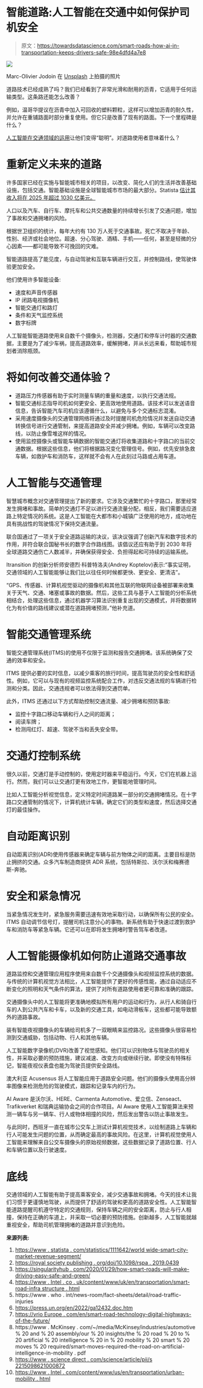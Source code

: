 # 智能道路:人工智能在交通中如何保护司机安全

> 原文：<https://towardsdatascience.com/smart-roads-how-ai-in-transportation-keeps-drivers-safe-98e4dfd4a7e8>

![](img/4ebb381bed09ba1fec41a7618d285d9a.png)

Marc-Olivier Jodoin 在 [Unsplash](https://unsplash.com/s/photos/smart-roads?utm_source=unsplash&utm_medium=referral&utm_content=creditCopyText) 上拍摄的照片

道路技术已经成熟了吗？我们已经看到了非常光滑和耐用的沥青，它适用于任何运输类型。这条路还能怎么改善？

例如，温哥华提议在沥青中加入可回收的塑料颗粒，这样可以增加沥青的耐久性，并允许在重铺路面时部分重复使用。但它只是改善了现有的路面。下一个里程碑是什么？

[人工智能在交通领域的运用](https://www.itransition.com/ai/transportation)让他们变得“聪明”。对道路使用者意味着什么？

# 重新定义未来的道路

许多国家已经在实施与智能城市相关的项目，以改变、简化人们的生活并改善基础设施，包括交通。智能基础设施是全球智能城市市场的最大部分。Statista [估计其收入将在 2025 年超过 1030 亿美元。](https://www.statista.com/statistics/1111642/worldwide-smart-city-market-revenue-segment/)

人口以及汽车、自行车、摩托车和公共交通数量的持续增长引发了交通问题，增加了事故和交通拥堵的风险。

根据世卫组织的统计，每年大约有 130 万人死于交通事故。死亡不取决于年龄、性别、经济或社会地位。超速、分心驾驶、酒精、手机——任何，甚至是轻微的分心因素——都可能导致不可挽回的灾难。

智能道路提高了能见度，与自动驾驶和互联车辆进行交互，并控制路线，使驾驶体验更加安全。

他们使用许多智能设备:

*   速度和声音传感器
*   IP 闭路电视摄像机
*   智能交通灯和路灯
*   条件和天气监控系统
*   数字标牌

人工智能智能道路使用来自数千个摄像头，检测器，交通灯和停车计时器的交通数据，主要是为了减少车祸，提高道路效率，缓解拥堵，并从长远来看，帮助城市规划者消除瓶颈。

# 将如何改善交通体验？

*   道路压力传感器有助于实时测量车辆的重量和速度，以执行交通法规。
*   智能交通标志指导司机如何更安全、更高效地使用道路。该技术可以发送语音信息，告诉智能汽车司机应该遵循什么，以避免与多个交通标志混淆。
*   采用速度摄像头的交通管理网络将通过及时提醒司机危险情况并发送自动交通转换信号进行交通管制，来提高道路安全并减少拥堵。例如，车辆可以改变路线，以防止像雪堆这样的情况。
*   使用监控摄像头或智能车辆数据的智能交通灯将收集道路和十字路口的当前交通数据。根据这些信息，他们将根据路况变化管理信号。例如，优先安排急救车辆，如救护车和消防车，这样就不会有人在此刻过马路或占用车道。

# 人工智能与交通管理

智慧城市概念对交通管理提出了新的要求。它涉及交通繁忙的十字路口，那里经常发生拥堵和事故。简单的交通灯不足以进行交通流量分配，相反，我们需要适应道路上特定情况的系统。这是人工智能在大都市和小城镇广泛使用的地方，成功地在具有挑战性的驾驶情况下保持交通流量。

联合国通过了一项关于安全道路运输的决议，该决议强调了创新汽车和数字技术的作用，并符合联合国秘书长的数字合作路线图。该倡议还应有助于到 2030 年将全球道路交通伤亡人数减半，并确保获得安全、负担得起和可持续的运输系统。

Itransition 的创新分析师安德烈·科普特洛夫(Andrey Koptelov)表示:“事实证明，交通领域的人工智能能够让我们比以往任何时候都更快、更安全、更清洁”。

“GPS、传感器、计算机视觉驱动的摄像机和其他互联的物联网设备被部署来收集关于天气、交通、堵塞或事故的数据。然后，这些工具与基于人工智能的分析系统相结合，处理这些信息，通过机器学习算法识别重复出现的交通模式，并将数据转化为有价值的路线建议或潜在道路拥堵预测，”他补充道。

# 智能交通管理系统

智能交通管理系统(ITMS)的使用不仅限于监测和报告交通拥堵。该系统确保了交通的效率和安全。

ITMS 提供必要的实时信息，以减少乘客的旅行时间，提高驾驶员的安全性和舒适性。例如，它可以与现有的视频监控系统配合工作，对违反交通法规的车辆进行检测和分类。因此，交通违规者可以依法得到交通罚单。

此外，ITMS 还通过以下方式帮助控制交通流量、减少拥堵和预防事故:

*   监控十字路口移动车辆和行人之间的距离；
*   阅读车牌；
*   检测闯红灯、超速、驾驶不当和丢失安全带。

# 交通灯控制系统

很久以前，交通灯是手动控制的，使用定时器来平稳运行。今天，它们在机器上运行。然而，我们可以让交通灯更有效地工作，更智能地管理时间。

比如人工智能分析视觉信息，定义特定时间道路某一部分的交通拥堵情况。在十字路口交通管制的情况下，计算机统计车辆，确定它们的类型和速度，然后选择交通灯的最佳操作。

# 自动距离识别

自动距离识别(ADR)使用传感器来确定车辆与前方物体之间的距离。主要目标是防止拥挤的交通。众多汽车制造商提供 ADR 系统，包括特斯拉、沃尔沃和梅赛德斯-奔驰。

# 安全和紧急情况

当紧急情况发生时，紧急服务需要迅速有效地采取行动，以确保所有公民的安全。ITMS 自动调节信号灯，提醒司机注意分心的事物。新系统有助于快速过渡到救护车和消防车等紧急车辆。它还可以在即将发生拥堵时警告驾车者改道。

# 人工智能摄像机如何防止道路交通事故

道路监控和交通管理应用程序使用来自数千个交通摄像头和视频监控系统的数据。与传统的计算机视觉方法相比，人工智能提供了更好的传感性能，通过自动适应不断变化的照明和天气条件的算法，提供了对所有道路使用者更可靠和准确的跟踪。

交通摄像头中的人工智能将更准确地模拟所有用户的运动和行为，从行人和骑自行车的人到公共汽车和卡车，以及新的交通工具，如电动滑板车，这些都可能导致额外的道路事故。

装有智能夜视摄像头的车辆给司机多了一双眼睛来监控路况。这些摄像头很容易检测到交通威胁，包括动物、行人和其他车辆。

人工智能数字录像机(DVR)改善了视觉感知。他们可以识别物体与驾驶员的相关性，并采取必要的预防措施，建议减速、改变方向或继续行驶。即使没有特殊标记，智能夜视仪表盘也能为驾驶员提供安全路线。

澳大利亚 Acusensus 将人工智能应用于道路安全问题。他们的摄像头使用高分辨率图像来检测危险的驾驶模式，跟踪和记录车内的行为。

AI Aware 是沃尔沃、HERE、Carmenta Automotive、爱立信、Zenseact、Trafikverket 和瑞典运输协会之间的合作项目。AI Aware 使用人工智能算法来预测一辆车与另一辆车、行人或物体相撞的风险，然后发出警告以防止事故发生。

与此同时，西班牙一直在城市公交车上测试计算机视觉技术，以绘制道路上车辆和行人可能发生问题的位置，从而确定最高的事故风险。在这里，计算机视觉使用人工智能来理解来自公交车摄像头的原始视频数据，这些数据记录了道路位置、行人和车辆位置以及行驶速度。

# 底线

交通领域的人工智能有助于提高乘客安全，减少交通事故和拥堵。今天的技术让我们习惯于更谨慎地驾驶，从而提供了舒适的驾驶和更高的道路安全性。人工智能智能道路提醒司机遵守特定的交通规则，保持车辆之间的安全距离，防止与行人相撞，保持在正确的车道上，并采取一切必要的预防措施。创新越多，人工智能就越重视安全，帮助司机管理拥堵的道路并意识到危险。

**来源列表:**

1.  [https://www . statista . com/statistics/1111642/world wide-smart-city-market-revenue-segment/](https://www.statista.com/statistics/1111642/worldwide-smart-city-market-revenue-segment/)
2.  [https://royal society publishing . org/doi/10.1098/rspa . 2019.0439](https://royalsocietypublishing.org/doi/10.1098/rspa.2019.0439)
3.  [https://singularityhub . com/2020/01/29/how-smart-roads-will-make-driving-easy-safe-and-green/](https://singularityhub.com/2020/01/29/how-smart-roads-will-make-driving-easier-safer-and-greener/)
4.  [https://www . Intel . co . uk/content/www/uk/en/transportation/smart-road-infra structure . html](https://www.intel.co.uk/content/www/uk/en/transportation/smart-road-infrastructure.html)
5.  https://www . who . int/news-room/fact-sheets/detail/road-traffic-injuries
6.  https://press.un.org/en/2022/ga12432.doc.htm
7.  [https://vrio Europe . com/en/smart-road-technology-digital-highways-of-the-future/](https://vrioeurope.com/en/smart-road-technology-digital-highways-of-the-future/)
8.  https://www . McKinsey . com/~/media/McKinsey/industries/automotive % 20 and % 20 assembly/our % 20 insights/the % 20 road % 20 to % 20 artificial % 20 intelligence % 20 in % 20 mobility % 20 smart % 20 moves % 20 required/smart-moves-required-the-road-on-artificial-intelligence-in-mobility . pdf
9.  [https://www . science direct . com/science/article/pii/s 2215098621000872](https://www.sciencedirect.com/science/article/pii/S2215098621000872)
10.  [https://www . Intel . com/content/www/us/en/transportation/urban-mobility . html](https://www.intel.com/content/www/us/en/transportation/urban-mobility.html)